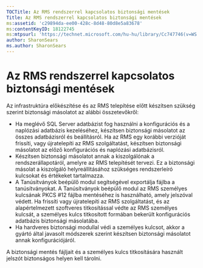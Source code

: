 ```yaml
---
TOCTitle: Az RMS rendszerrel kapcsolatos biztonsági mentések
Title: Az RMS rendszerrel kapcsolatos biztonsági mentések
ms:assetid: 'c29894da-ee00-428c-8d48-80d8e5a83678'
ms:contentKeyID: 18122745
ms:mtpsurl: 'https://technet.microsoft.com/hu-hu/library/Cc747746(v=WS.10)'
author: SharonSears
ms.author: SharonSears
---
```


Az RMS rendszerrel kapcsolatos biztonsági mentések
==================================================

Az infrastruktúra előkészítése és az RMS telepítése előtt készítsen szükség szerint biztonsági másolatot az alábbi összetevőkről:

-   Ha meglévő SQL Server adatbázist fog használni a konfigurációs és a naplózási adatbázis kezeléséhez, készítsen biztonsági másolatot az összes adatbázisról és beállításról. Ha az RMS egy korábbi verzióját frissíti, vagy újratelepíti az RMS szolgáltatást, készítsen biztonsági másolatot az előző konfigurációs és naplózási adatbázisról.
-   Készítsen biztonsági másolatot annak a kiszolgálónak a rendszerállapotáról, amelyre az RMS telepítését tervezi. Ez a biztonsági másolat a kiszolgáló helyreállításához szükséges rendszerleíró kulcsokat és értékeket tartalmazza.
-   A Tanúsítványok beépülő modul segítségével exportálja fájlba a tanúsítványokat. A Tanúsítványok beépülő modul az RMS személyes kulcsának PKCS \#12 fájlba mentéséhez is használható, amely jelszóval védett. Ha frissíti vagy újratelepíti az RMS szolgáltatást, és az alapértelmezett szoftveres titkosítással védte az RMS személyes kulcsát, a személyes kulcs titkosított formában bekerült konfigurációs adatbázis biztonsági másolatába.
-   Ha hardveres biztonsági modullal védi a személyes kulcsot, akkor a gyártó által javasolt módszerek szerint készítsen biztonsági másolatot annak konfigurációjáról.

A biztonsági mentés fájljait és a személyes kulcs titkosítására használt jelszót biztonságos helyen kell tárolni.
